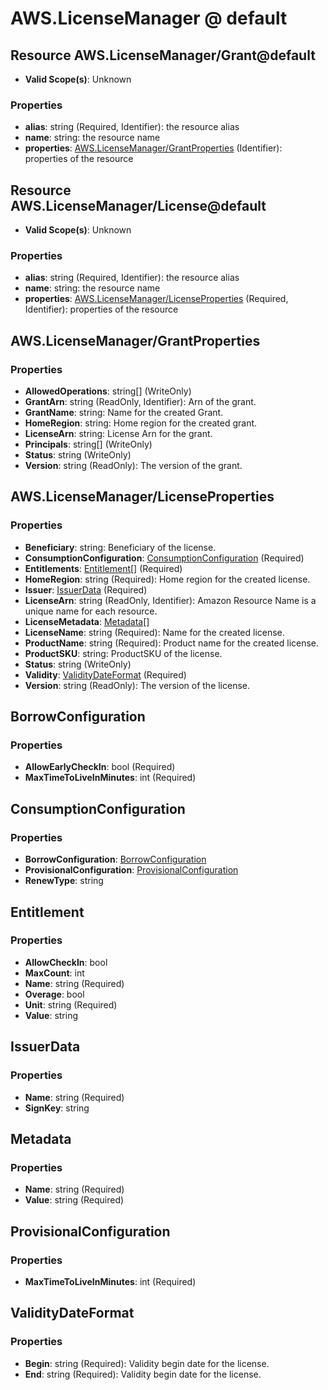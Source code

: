 # AWS.LicenseManager @ default

## Resource AWS.LicenseManager/Grant@default
* **Valid Scope(s)**: Unknown
### Properties
* **alias**: string (Required, Identifier): the resource alias
* **name**: string: the resource name
* **properties**: [AWS.LicenseManager/GrantProperties](#awslicensemanagergrantproperties) (Identifier): properties of the resource

## Resource AWS.LicenseManager/License@default
* **Valid Scope(s)**: Unknown
### Properties
* **alias**: string (Required, Identifier): the resource alias
* **name**: string: the resource name
* **properties**: [AWS.LicenseManager/LicenseProperties](#awslicensemanagerlicenseproperties) (Required, Identifier): properties of the resource

## AWS.LicenseManager/GrantProperties
### Properties
* **AllowedOperations**: string[] (WriteOnly)
* **GrantArn**: string (ReadOnly, Identifier): Arn of the grant.
* **GrantName**: string: Name for the created Grant.
* **HomeRegion**: string: Home region for the created grant.
* **LicenseArn**: string: License Arn for the grant.
* **Principals**: string[] (WriteOnly)
* **Status**: string (WriteOnly)
* **Version**: string (ReadOnly): The version of the grant.

## AWS.LicenseManager/LicenseProperties
### Properties
* **Beneficiary**: string: Beneficiary of the license.
* **ConsumptionConfiguration**: [ConsumptionConfiguration](#consumptionconfiguration) (Required)
* **Entitlements**: [Entitlement](#entitlement)[] (Required)
* **HomeRegion**: string (Required): Home region for the created license.
* **Issuer**: [IssuerData](#issuerdata) (Required)
* **LicenseArn**: string (ReadOnly, Identifier): Amazon Resource Name is a unique name for each resource.
* **LicenseMetadata**: [Metadata](#metadata)[]
* **LicenseName**: string (Required): Name for the created license.
* **ProductName**: string (Required): Product name for the created license.
* **ProductSKU**: string: ProductSKU of the license.
* **Status**: string (WriteOnly)
* **Validity**: [ValidityDateFormat](#validitydateformat) (Required)
* **Version**: string (ReadOnly): The version of the license.

## BorrowConfiguration
### Properties
* **AllowEarlyCheckIn**: bool (Required)
* **MaxTimeToLiveInMinutes**: int (Required)

## ConsumptionConfiguration
### Properties
* **BorrowConfiguration**: [BorrowConfiguration](#borrowconfiguration)
* **ProvisionalConfiguration**: [ProvisionalConfiguration](#provisionalconfiguration)
* **RenewType**: string

## Entitlement
### Properties
* **AllowCheckIn**: bool
* **MaxCount**: int
* **Name**: string (Required)
* **Overage**: bool
* **Unit**: string (Required)
* **Value**: string

## IssuerData
### Properties
* **Name**: string (Required)
* **SignKey**: string

## Metadata
### Properties
* **Name**: string (Required)
* **Value**: string (Required)

## ProvisionalConfiguration
### Properties
* **MaxTimeToLiveInMinutes**: int (Required)

## ValidityDateFormat
### Properties
* **Begin**: string (Required): Validity begin date for the license.
* **End**: string (Required): Validity begin date for the license.

